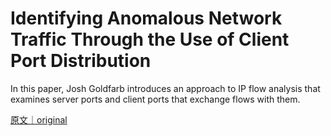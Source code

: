 
# Identifying Anomalous Network Traffic Through the Use of Client Port Distribution

In this paper, Josh Goldfarb introduces an approach to IP flow analysis that examines server ports and client ports that exchange flows with them.

[原文｜original](https://insights.sei.cmu.edu/library/identifying-anomalous-network-traffic-through-the-use-of-client-port-distribution/)
        